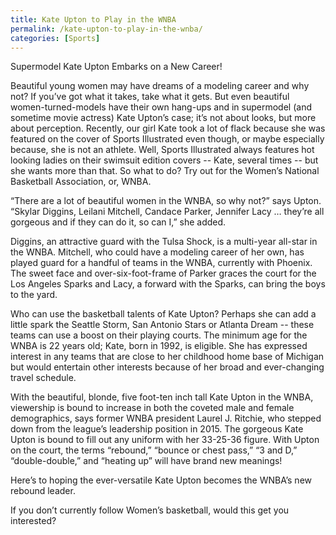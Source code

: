 ```yaml
---
title: Kate Upton to Play in the WNBA
permalink: /kate-upton-to-play-in-the-wnba/
categories: [Sports]
---
```

Supermodel Kate Upton Embarks on a New Career!

Beautiful young women may have dreams of a modeling career and why not? If you’ve got what it takes, take what it gets. But even beautiful women-turned-models have their own hang-ups and in supermodel (and sometime movie actress) Kate Upton’s case; it’s not about looks, but more about perception. Recently, our girl Kate took a lot of flack because she was featured on the cover of Sports Illustrated even though, or maybe especially because, she is not an athlete. Well, Sports Illustrated always features hot looking ladies on their swimsuit edition covers -- Kate, several times -- but she wants more than that. So what to do? Try out for the Women’s National Basketball Association, or, WNBA.

“There are a lot of beautiful women in the WNBA, so why not?” says Upton. “Skylar Diggins, Leilani Mitchell, Candace Parker, Jennifer Lacy … they’re all gorgeous and if they can do it, so can I,” she added.

Diggins, an attractive guard with the Tulsa Shock, is a multi-year all-star in the WNBA. Mitchell, who could have a modeling career of her own, has played guard for a handful of teams in the WNBA, currently with Phoenix. The sweet face and over-six-foot-frame of Parker graces the court for the Los Angeles Sparks and Lacy, a forward with the Sparks, can bring the boys to the yard.

Who can use the basketball talents of Kate Upton? Perhaps she can add a little spark the Seattle Storm, San Antonio Stars or Atlanta Dream -- these teams can use a boost on their playing courts. The minimum age for the WNBA is 22 years old; Kate, born in 1992, is eligible. She has expressed interest in any teams that are close to her childhood home base of Michigan but would entertain other interests because of her broad and ever-changing travel schedule.

With the beautiful, blonde, five foot-ten inch tall Kate Upton in the WNBA, viewership is bound to increase in both the coveted male and female demographics, says former WNBA president Laurel J. Ritchie, who stepped down from the league’s leadership position in 2015. The gorgeous Kate Upton is bound to fill out any uniform with her 33-25-36 figure. With Upton on the court, the terms “rebound,” “bounce or chest pass,” “3 and D,” “double-double,” and “heating up” will have brand new meanings!

Here’s to hoping the ever-versatile Kate Upton becomes the WNBA’s new rebound leader.

If you don’t currently follow Women’s basketball, would this get you interested?
